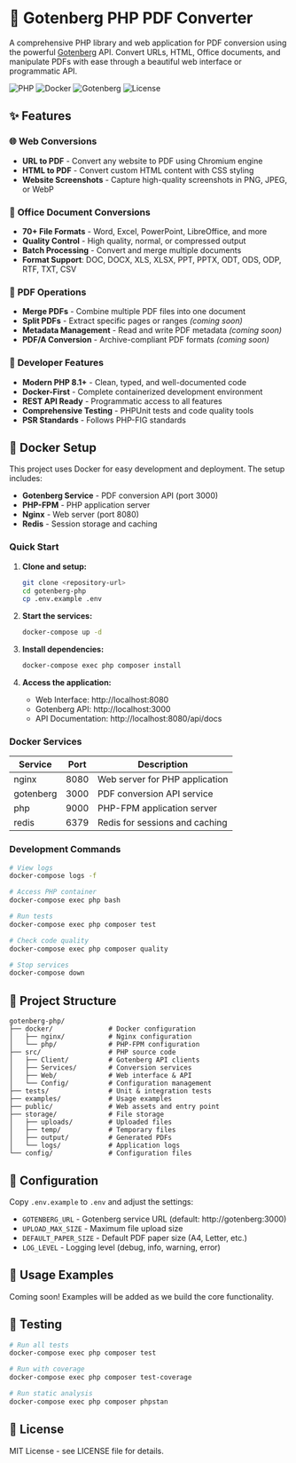 # 🚀 Gotenberg PHP PDF Converter

A comprehensive PHP library and web application for PDF conversion using the powerful [Gotenberg](https://gotenberg.dev/) API. Convert URLs, HTML, Office documents, and manipulate PDFs with ease through a beautiful web interface or programmatic API.

![PHP](https://img.shields.io/badge/PHP-8.1%2B-blue)
![Docker](https://img.shields.io/badge/Docker-Ready-blue)
![Gotenberg](https://img.shields.io/badge/Gotenberg-8.x-green)
![License](https://img.shields.io/badge/License-MIT-green)

## ✨ Features

### 🌐 **Web Conversions**
- **URL to PDF** - Convert any website to PDF using Chromium engine
- **HTML to PDF** - Convert custom HTML content with CSS styling
- **Website Screenshots** - Capture high-quality screenshots in PNG, JPEG, or WebP

### 📄 **Office Document Conversions**
- **70+ File Formats** - Word, Excel, PowerPoint, LibreOffice, and more
- **Quality Control** - High quality, normal, or compressed output
- **Batch Processing** - Convert and merge multiple documents
- **Format Support**: DOC, DOCX, XLS, XLSX, PPT, PPTX, ODT, ODS, ODP, RTF, TXT, CSV

### 🔧 **PDF Operations**
- **Merge PDFs** - Combine multiple PDF files into one document
- **Split PDFs** - Extract specific pages or ranges *(coming soon)*
- **Metadata Management** - Read and write PDF metadata *(coming soon)*
- **PDF/A Conversion** - Archive-compliant PDF formats *(coming soon)*

### 🎯 **Developer Features**
- **Modern PHP 8.1+** - Clean, typed, and well-documented code
- **Docker-First** - Complete containerized development environment
- **REST API Ready** - Programmatic access to all features
- **Comprehensive Testing** - PHPUnit tests and code quality tools
- **PSR Standards** - Follows PHP-FIG standards

## 🐳 Docker Setup

This project uses Docker for easy development and deployment. The setup includes:

- **Gotenberg Service** - PDF conversion API (port 3000)
- **PHP-FPM** - PHP application server
- **Nginx** - Web server (port 8080)
- **Redis** - Session storage and caching

### Quick Start

1. **Clone and setup:**
   ```bash
   git clone <repository-url>
   cd gotenberg-php
   cp .env.example .env
   ```

2. **Start the services:**
   ```bash
   docker-compose up -d
   ```

3. **Install dependencies:**
   ```bash
   docker-compose exec php composer install
   ```

4. **Access the application:**
   - Web Interface: http://localhost:8080
   - Gotenberg API: http://localhost:3000
   - API Documentation: http://localhost:8080/api/docs

### Docker Services

| Service | Port | Description |
|---------|------|-------------|
| nginx | 8080 | Web server for PHP application |
| gotenberg | 3000 | PDF conversion API service |
| php | 9000 | PHP-FPM application server |
| redis | 6379 | Redis for sessions and caching |

### Development Commands

```bash
# View logs
docker-compose logs -f

# Access PHP container
docker-compose exec php bash

# Run tests
docker-compose exec php composer test

# Check code quality
docker-compose exec php composer quality

# Stop services
docker-compose down
```

## 📁 Project Structure

```
gotenberg-php/
├── docker/              # Docker configuration
│   ├── nginx/           # Nginx configuration
│   └── php/             # PHP-FPM configuration
├── src/                 # PHP source code
│   ├── Client/          # Gotenberg API clients
│   ├── Services/        # Conversion services
│   ├── Web/             # Web interface & API
│   └── Config/          # Configuration management
├── tests/               # Unit & integration tests
├── examples/            # Usage examples
├── public/              # Web assets and entry point
├── storage/             # File storage
│   ├── uploads/         # Uploaded files
│   ├── temp/            # Temporary files
│   ├── output/          # Generated PDFs
│   └── logs/            # Application logs
└── config/              # Configuration files
```

## 🔧 Configuration

Copy `.env.example` to `.env` and adjust the settings:

- `GOTENBERG_URL` - Gotenberg service URL (default: http://gotenberg:3000)
- `UPLOAD_MAX_SIZE` - Maximum file upload size
- `DEFAULT_PAPER_SIZE` - Default PDF paper size (A4, Letter, etc.)
- `LOG_LEVEL` - Logging level (debug, info, warning, error)

## 📖 Usage Examples

Coming soon! Examples will be added as we build the core functionality.

## 🧪 Testing

```bash
# Run all tests
docker-compose exec php composer test

# Run with coverage
docker-compose exec php composer test-coverage

# Run static analysis
docker-compose exec php composer phpstan
```

## 📝 License

MIT License - see LICENSE file for details.
